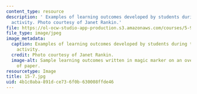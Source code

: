 ```yaml
---
content_type: resource
description: ' Examples of learning outcomes developed by students during the in-class
  activity. Photo courtesy of Janet Rankin.'
file: https://ol-ocw-studio-app-production.s3.amazonaws.com/courses/5-95j-teaching-college-level-science-and-engineering-fall-2015/4b1c0aba891dce736f0b630008ffde46_15-7.jpg
file_type: image/jpeg
image_metadata:
  caption: Examples of learning outcomes developed by students during the in-class
    activity.
  credit: Photo courtesy of Janet Rankin.
  image-alt: Sample learning outcomes written in magic marker on an oversized sheet
    of paper.
resourcetype: Image
title: 15-7.jpg
uid: 4b1c0aba-891d-ce73-6f0b-630008ffde46
---
```

